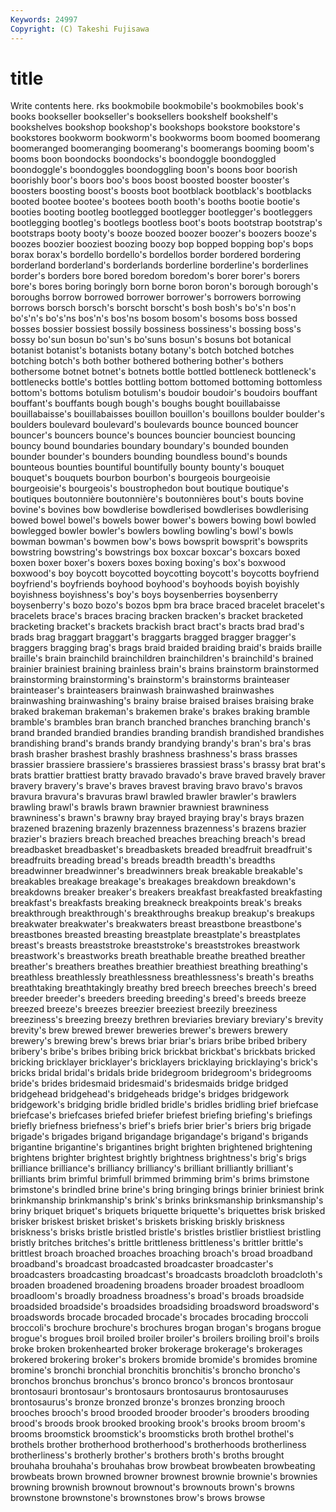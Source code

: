```yaml
---
Keywords: 24997 
Copyright: (C) Takeshi Fujisawa
---
```


# title

Write contents here.
rks bookmobile bookmobile's bookmobiles book's books bookseller
bookseller's booksellers bookshelf bookshelf's bookshelves bookshop bookshop's bookshops bookstore bookstore's
bookstores bookworm bookworm's bookworms boom boomed boomerang boomeranged boomeranging boomerang's
boomerangs booming boom's booms boon boondocks boondocks's boondoggle boondoggled boondoggle's
boondoggles boondoggling boon's boons boor boorish boorishly boor's boors boo's
boos boost boosted booster booster's boosters boosting boost's boosts boot
bootblack bootblack's bootblacks booted bootee bootee's bootees booth booth's booths
bootie bootie's booties booting bootleg bootlegged bootlegger bootlegger's bootleggers bootlegging
bootleg's bootlegs bootless boot's boots bootstrap bootstrap's bootstraps booty booty's
booze boozed boozer boozer's boozers booze's boozes boozier booziest boozing
boozy bop bopped bopping bop's bops borax borax's bordello bordello's
bordellos border bordered bordering borderland borderland's borderlands borderline borderline's borderlines
border's borders bore bored boredom boredom's borer borer's borers bore's
bores boring boringly born borne boron boron's borough borough's boroughs
borrow borrowed borrower borrower's borrowers borrowing borrows borsch borsch's borscht
borscht's bosh bosh's bo's'n bos'n bo's'n's bo's'ns bos'n's bos'ns bosom
bosom's bosoms boss bossed bosses bossier bossiest bossily bossiness bossiness's
bossing boss's bossy bo'sun bosun bo'sun's bo'suns bosun's bosuns bot
botanical botanist botanist's botanists botany botany's botch botched botches botching
botch's both bother bothered bothering bother's bothers bothersome botnet botnet's
botnets bottle bottled bottleneck bottleneck's bottlenecks bottle's bottles bottling bottom
bottomed bottoming bottomless bottom's bottoms botulism botulism's boudoir boudoir's boudoirs
bouffant bouffant's bouffants bough bough's boughs bought bouillabaisse bouillabaisse's bouillabaisses
bouillon bouillon's bouillons boulder boulder's boulders boulevard boulevard's boulevards bounce
bounced bouncer bouncer's bouncers bounce's bounces bouncier bounciest bouncing bouncy
bound boundaries boundary boundary's bounded bounden bounder bounder's bounders bounding
boundless bound's bounds bounteous bounties bountiful bountifully bounty bounty's bouquet
bouquet's bouquets bourbon bourbon's bourgeois bourgeoisie bourgeoisie's bourgeois's boustrophedon bout
boutique boutique's boutiques boutonnière boutonnière's boutonnières bout's bouts bovine bovine's
bovines bow bowdlerise bowdlerised bowdlerises bowdlerising bowed bowel bowel's bowels
bower bower's bowers bowing bowl bowled bowlegged bowler bowler's bowlers
bowling bowling's bowl's bowls bowman bowman's bowmen bow's bows bowsprit
bowsprit's bowsprits bowstring bowstring's bowstrings box boxcar boxcar's boxcars boxed
boxen boxer boxer's boxers boxes boxing boxing's box's boxwood boxwood's
boy boycott boycotted boycotting boycott's boycotts boyfriend boyfriend's boyfriends boyhood
boyhood's boyhoods boyish boyishly boyishness boyishness's boy's boys boysenberries boysenberry
boysenberry's bozo bozo's bozos bpm bra brace braced bracelet bracelet's
bracelets brace's braces bracing bracken bracken's bracket bracketed bracketing bracket's
brackets brackish bract bract's bracts brad brad's brads brag braggart
braggart's braggarts bragged bragger bragger's braggers bragging brag's brags braid
braided braiding braid's braids braille braille's brain brainchild brainchildren brainchildren's
brainchild's brained brainier brainiest braining brainless brain's brains brainstorm brainstormed
brainstorming brainstorming's brainstorm's brainstorms brainteaser brainteaser's brainteasers brainwash brainwashed brainwashes
brainwashing brainwashing's brainy braise braised braises braising brake braked brakeman
brakeman's brakemen brake's brakes braking bramble bramble's brambles bran branch
branched branches branching branch's brand branded brandied brandies branding brandish
brandished brandishes brandishing brand's brands brandy brandying brandy's bran's bra's
bras brash brasher brashest brashly brashness brashness's brass brasses brassier
brassiere brassiere's brassieres brassiest brass's brassy brat brat's brats brattier
brattiest bratty bravado bravado's brave braved bravely braver bravery bravery's
brave's braves bravest braving bravo bravo's bravos bravura bravura's bravuras
brawl brawled brawler brawler's brawlers brawling brawl's brawls brawn brawnier
brawniest brawniness brawniness's brawn's brawny bray brayed braying bray's brays
brazen brazened brazening brazenly brazenness brazenness's brazens brazier brazier's braziers
breach breached breaches breaching breach's bread breadbasket breadbasket's breadbaskets breaded
breadfruit breadfruit's breadfruits breading bread's breads breadth breadth's breadths breadwinner
breadwinner's breadwinners break breakable breakable's breakables breakage breakage's breakages breakdown
breakdown's breakdowns breaker breaker's breakers breakfast breakfasted breakfasting breakfast's breakfasts
breaking breakneck breakpoints break's breaks breakthrough breakthrough's breakthroughs breakup breakup's
breakups breakwater breakwater's breakwaters breast breastbone breastbone's breastbones breasted breasting
breastplate breastplate's breastplates breast's breasts breaststroke breaststroke's breaststrokes breastwork breastwork's
breastworks breath breathable breathe breathed breather breather's breathers breathes breathier
breathiest breathing breathing's breathless breathlessly breathlessness breathlessness's breath's breaths breathtaking
breathtakingly breathy bred breech breeches breech's breed breeder breeder's breeders
breeding breeding's breed's breeds breeze breezed breeze's breezes breezier breeziest
breezily breeziness breeziness's breezing breezy brethren breviaries breviary breviary's brevity
brevity's brew brewed brewer breweries brewer's brewers brewery brewery's brewing
brew's brews briar briar's briars bribe bribed bribery bribery's bribe's
bribes bribing brick brickbat brickbat's brickbats bricked bricking bricklayer bricklayer's
bricklayers bricklaying bricklaying's brick's bricks bridal bridal's bridals bride bridegroom
bridegroom's bridegrooms bride's brides bridesmaid bridesmaid's bridesmaids bridge bridged bridgehead
bridgehead's bridgeheads bridge's bridges bridgework bridgework's bridging bridle bridled bridle's
bridles bridling brief briefcase briefcase's briefcases briefed briefer briefest briefing
briefing's briefings briefly briefness briefness's brief's briefs brier brier's briers
brig brigade brigade's brigades brigand brigandage brigandage's brigand's brigands brigantine
brigantine's brigantines bright brighten brightened brightening brightens brighter brightest brightly
brightness brightness's brig's brigs brilliance brilliance's brilliancy brilliancy's brilliant brilliantly
brilliant's brilliants brim brimful brimfull brimmed brimming brim's brims brimstone
brimstone's brindled brine brine's bring bringing brings brinier briniest brink
brinkmanship brinkmanship's brink's brinks brinksmanship brinksmanship's briny briquet briquet's briquets
briquette briquette's briquettes brisk brisked brisker briskest brisket brisket's briskets
brisking briskly briskness briskness's brisks bristle bristled bristle's bristles bristlier
bristliest bristling bristly britches britches's brittle brittleness brittleness's brittler brittle's
brittlest broach broached broaches broaching broach's broad broadband broadband's broadcast
broadcasted broadcaster broadcaster's broadcasters broadcasting broadcast's broadcasts broadcloth broadcloth's broaden
broadened broadening broadens broader broadest broadloom broadloom's broadly broadness broadness's
broad's broads broadside broadsided broadside's broadsides broadsiding broadsword broadsword's broadswords
brocade brocaded brocade's brocades brocading broccoli broccoli's brochure brochure's brochures
brogan brogan's brogans brogue brogue's brogues broil broiled broiler broiler's
broilers broiling broil's broils broke broken brokenhearted broker brokerage brokerage's
brokerages brokered brokering broker's brokers bromide bromide's bromides bromine bromine's
bronchi bronchial bronchitis bronchitis's broncho broncho's bronchos bronchus bronchus's bronco
bronco's broncos brontosaur brontosauri brontosaur's brontosaurs brontosaurus brontosauruses brontosaurus's bronze
bronzed bronze's bronzes bronzing brooch brooches brooch's brood brooded brooder
brooder's brooders brooding brood's broods brook brooked brooking brook's brooks
broom broom's brooms broomstick broomstick's broomsticks broth brothel brothel's brothels
brother brotherhood brotherhood's brotherhoods brotherliness brotherliness's brotherly brother's brothers broth's
broths brought brouhaha brouhaha's brouhahas brow browbeat browbeaten browbeating browbeats
brown browned browner brownest brownie brownie's brownies browning brownish brownout
brownout's brownouts brown's browns brownstone brownstone's brownstones brow's brows browse
